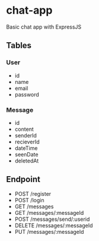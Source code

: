 # chat-app

Basic chat app with ExpressJS

## Tables

### User

- id
- name
- email
- password

### Message

- id
- content
- senderId
- recieverId
- dateTime
- seenDate
- deletedAt

## Endpoint

- POST /register
- POST /login
- GET /messages
- GET /messages/:messageId
- POST /messages/send/:userid
- DELETE /messages/:messageId
- PUT /messages/:messageId
